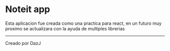 # Noteit app

Esta aplicacion fue creada como una practica para react, en un futuro muy proximo se actualizara con la ayuda de multiples librerias

---

Creado por DazJ
